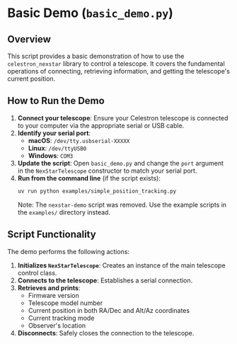 # Basic Demo (`basic_demo.py`)

## Overview

This script provides a basic demonstration of how to use the `celestron_nexstar` library to control a telescope. It covers the fundamental operations of connecting, retrieving information, and getting the telescope's current position.

## How to Run the Demo

1.  **Connect your telescope**: Ensure your Celestron telescope is connected to your computer via the appropriate serial or USB cable.
2.  **Identify your serial port**:
    -   **macOS**: `/dev/tty.usbserial-XXXXX`
    -   **Linux**: `/dev/ttyUSB0`
    -   **Windows**: `COM3`
3.  **Update the script**: Open `basic_demo.py` and change the `port` argument in the `NexStarTelescope` constructor to match your serial port.
4.  **Run from the command line** (if the script exists):
    ```bash
    uv run python examples/simple_position_tracking.py
    ```
    Note: The `nexstar-demo` script was removed. Use the example scripts in the `examples/` directory instead.

## Script Functionality

The demo performs the following actions:

1.  **Initializes `NexStarTelescope`**: Creates an instance of the main telescope control class.
2.  **Connects to the telescope**: Establishes a serial connection.
3.  **Retrieves and prints**:
    -   Firmware version
    -   Telescope model number
    -   Current position in both RA/Dec and Alt/Az coordinates
    -   Current tracking mode
    -   Observer's location
4.  **Disconnects**: Safely closes the connection to the telescope.
